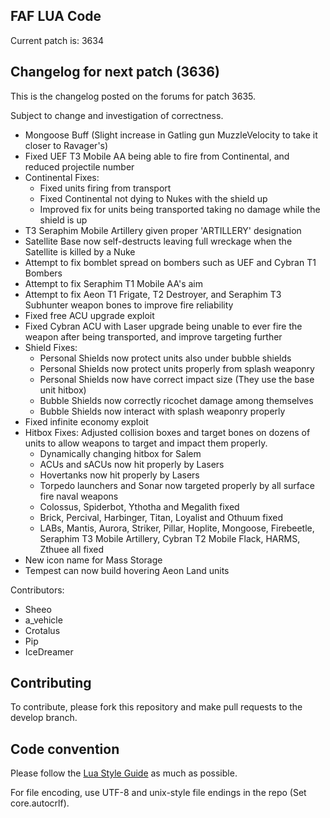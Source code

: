 FAF LUA Code
------------

Current patch is: 3634


Changelog for next patch (3636)
-------------------------------

This is the changelog posted on the forums for patch 3635.

Subject to change and investigation of correctness.

- Mongoose Buff (Slight increase in Gatling gun MuzzleVelocity to take it closer to Ravager's)
- Fixed UEF T3 Mobile AA being able to fire from Continental, and reduced projectile number
- Continental Fixes:
    - Fixed units firing from transport
    - Fixed Continental not dying to Nukes with the shield up
    - Improved fix for units being transported taking no damage while the shield is up
- T3 Seraphim Mobile Artillery given proper 'ARTILLERY' designation
- Satellite Base now self-destructs leaving full wreckage when the Satellite is killed by a Nuke
- Attempt to fix bomblet spread on bombers such as UEF and Cybran T1 Bombers
- Attempt to fix Seraphim T1 Mobile AA's aim
- Attempt to fix Aeon T1 Frigate, T2 Destroyer, and Seraphim T3 Subhunter weapon bones to improve fire reliability
- Fixed free ACU upgrade exploit
- Fixed Cybran ACU with Laser upgrade being unable to ever fire the weapon after being transported, and improve targeting further
- Shield Fixes:
    - Personal Shields now protect units also under bubble shields
    - Personal Shields now protect units properly from splash weaponry
    - Personal Shields now have correct impact size (They use the base unit hitbox)
    - Bubble Shields now correctly ricochet damage among themselves
    - Bubble Shields now interact with splash weaponry properly
- Fixed infinite economy exploit
- Hitbox Fixes: Adjusted collision boxes and target bones on dozens of units to allow weapons to target and impact them properly.
    - Dynamically changing hitbox for Salem
    - ACUs and sACUs now hit properly by Lasers
    - Hovertanks now hit properly by Lasers
    - Torpedo launchers and Sonar now targeted properly by all surface fire naval weapons
    - Colossus, Spiderbot, Ythotha and Megalith fixed
    - Brick, Percival, Harbinger, Titan, Loyalist and Othuum fixed
    - LABs, Mantis, Aurora, Striker, Pillar, Hoplite, Mongoose, Firebeetle, Seraphim T3 Mobile Artillery, Cybran T2 Mobile Flack, HARMS, Zthuee all fixed
- New icon name for Mass Storage
- Tempest can now build hovering Aeon Land units

Contributors:
 - Sheeo
 - a_vehicle
 - Crotalus
 - Pip
 - IceDreamer


Contributing
------------

To contribute, please fork this repository and make pull requests to the
develop branch.

Code convention
---------------

Please follow the [Lua Style Guide](http://lua-users.org/wiki/LuaStyleGuide) as
much as possible.

For file encoding, use UTF-8 and unix-style file endings in the repo (Set
core.autocrlf).
